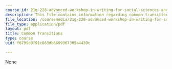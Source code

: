 ```yaml
---
course_id: 21g-228-advanced-workshop-in-writing-for-social-sciences-and-architecture-els-spring-2007
description: This file contains information regarding common transitions.
file_location: /coursemedia/21g-228-advanced-workshop-in-writing-for-social-sciences-and-architecture-els-spring-2007/f6799d0f91c863db6609367385a4439c_MIT21G.228S07_transitions.pdf
file_type: application/pdf
layout: pdf
title: Common Transitions
type: course
uid: f6799d0f91c863db6609367385a4439c

---
```

None